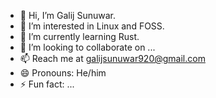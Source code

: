 - 👋 Hi, I’m Galij Sunuwar.
- 👀 I’m interested in Linux and FOSS. 
- 🌱 I’m currently learning Rust. 
- 💞️ I’m looking to collaborate on ...
- 📫 Reach me at galijsunuwar920@gmail.com
- 😄 Pronouns: He/him
- ⚡ Fun fact: ...

<!---
galij20/galij20 is a ✨ special ✨ repository because its `README.md` (this file) appears on your GitHub profile.
You can click the Preview link to take a look at your changes.
--->
